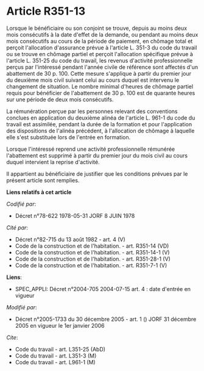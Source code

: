 # Article R351-13

Lorsque le bénéficiaire ou son conjoint se trouve, depuis au moins deux mois consécutifs à la date d'effet de la demande, ou
pendant au moins deux mois consécutifs au cours de la période de paiement, en chômage total et perçoit l'allocation
d'assurance prévue à l'article L. 351-3 du code du travail ou se trouve en chômage partiel et perçoit l'allocation spécifique
prévue à l'article L. 351-25 du code du travail, les revenus d'activité professionnelle perçus par l'intéressé pendant
l'année civile de référence sont affectés d'un abattement de 30 p. 100. Cette mesure s'applique à partir du premier jour du
deuxième mois civil suivant celui au cours duquel est intervenu le changement de situation. Le nombre minimal d'heures de
chômage partiel requis pour bénéficier de l'abattement de 30 p. 100 est de quarante heures sur une période de deux mois
consécutifs.

La rémunération perçue par les personnes relevant des conventions conclues en application du deuxième alinéa de l'article L.
961-1 du code du travail est assimilée, pendant la durée de la formation et pour l'application des dispositions de l'alinéa
précédent, à l'allocation de chômage à laquelle elle s'est substituée lors de l'entrée en formation.

Lorsque l'intéressé reprend une activité professionnelle rémunérée l'abattement est supprimé à partir du premier jour du mois
civil au cours duquel intervient la reprise d'activité.

Il appartient au bénéficiaire de justifier que les conditions prévues par le présent article sont remplies.

**Liens relatifs à cet article**

_Codifié par_:

  - Décret n°78-622 1978-05-31 JORF 8 JUIN 1978

_Cité par_:

  - Décret n°82-715 du 13 août 1982 - art. 4 (V)
  - Code de la construction et de l'habitation. - art. R351-14 (VD)
  - Code de la construction et de l'habitation. - art. R351-14-1 (V)
  - Code de la construction et de l'habitation. - art. R351-28-1 (V)
  - Code de la construction et de l'habitation. - art. R351-7-1 (V)

**Liens**:

  - SPEC_APPLI: Décret n°2004-705 2004-07-15 art. 4 : date d'entrée en vigueur

_Modifié par_:

  - Décret n°2005-1733 du 30 décembre 2005 - art. 1 () JORF 31 décembre 2005 en vigueur le 1er janvier 2006

_Cite_:

  - Code du travail - art. L351-25 (AbD)
  - Code du travail - art. L351-3 (M)
  - Code du travail - art. L961-1 (M)

